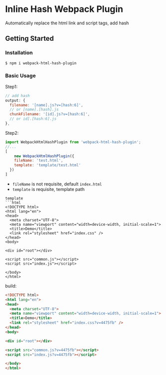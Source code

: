 # Inline Hash Webpack Plugin
Automatically replace the html link and script tags, add hash

## Getting Started

### Installation

```bash
$ npm i webpack-html-hash-plugin
```

### Basic Usage



Step1:
```javascript
// add hash
output: {
  filename: '[name].js?v=[hash:6]',
  // or [name].[hash].js
  chunkFilename: '[id].js?v=[hash:6]',
  // or id].[hash:6].js
},

```

Step2:
```javascript
import WebpackHtmlHashPlugin from 'webpack-html-hash-plugin';
//...
[
	new WebpackHtmlHashPlugin({
    fileName: 'test.html',
    template: 'template/test.html'
  })
]
```
* `fileName` is not requisite, default `index.html`
* `template` is requisite, template path
```
template
```html
<!DOCTYPE html>
<html lang="en">
<head>
  <meta charset="UTF-8">
  <meta name="viewport" content="width=device-width, initial-scale=1">
  <title>Demo</title>
  <link rel="stylesheet" href="index.css" />
</head>
<body>

<div id="root"></div>

<script src="common.js"></script>
<script src="index.js"></script>

</body>
</html>
```
build:
```html
<!DOCTYPE html>
<html lang="en">
<head>
  <meta charset="UTF-8">
  <meta name="viewport" content="width=device-width, initial-scale=1">
  <title>Demo</title>
  <link rel="stylesheet" href="index.css?v=4475fb" />
</head>
<body>

<div id="root"></div>

<script src="common.js?v=4475fb"></script>
<script src="index.js?v=4475fb"></script>

</body>
</html>
```
